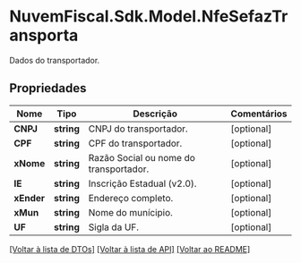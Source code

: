 # NuvemFiscal.Sdk.Model.NfeSefazTransporta
Dados do transportador.

## Propriedades

Nome | Tipo | Descrição | Comentários
------------ | ------------- | ------------- | -------------
**CNPJ** | **string** | CNPJ do transportador. | [optional] 
**CPF** | **string** | CPF do transportador. | [optional] 
**xNome** | **string** | Razão Social ou nome do transportador. | [optional] 
**IE** | **string** | Inscrição Estadual (v2.0). | [optional] 
**xEnder** | **string** | Endereço completo. | [optional] 
**xMun** | **string** | Nome do munícipio. | [optional] 
**UF** | **string** | Sigla da UF. | [optional] 

[[Voltar à lista de DTOs]](../README.md#documentation-for-models) [[Voltar à lista de API]](../README.md#documentation-for-api-endpoints) [[Voltar ao README]](../README.md)

